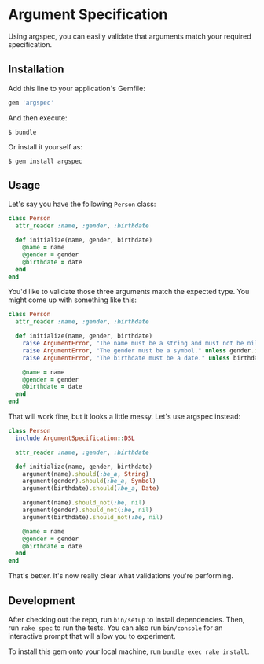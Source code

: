 # Argument Specification

Using argspec, you can easily validate that arguments match your required specification.

## Installation

Add this line to your application's Gemfile:

```ruby
gem 'argspec'
```

And then execute:

    $ bundle

Or install it yourself as:

    $ gem install argspec

## Usage

Let's say you have the following ```Person``` class:

```ruby
class Person
  attr_reader :name, :gender, :birthdate

  def initialize(name, gender, birthdate)
    @name = name
    @gender = gender
    @birthdate = date
  end
end
```

You'd like to validate those three arguments match the expected type. You might come up with something like this:

```ruby
class Person
  attr_reader :name, :gender, :birthdate

  def initialize(name, gender, birthdate)
    raise ArgumentError, "The name must be a string and must not be nil." if !name.is_a?(String) || name.empty?
    raise ArgumentError, "The gender must be a symbol." unless gender.is_a?(Symbol)
    raise ArgumentError, "The birthdate must be a date." unless birthdate.is_a?(Date)

    @name = name
    @gender = gender
    @birthdate = date
  end
end
```

That will work fine, but it looks a little messy. Let's use argspec instead:

```ruby
class Person
  include ArgumentSpecification::DSL

  attr_reader :name, :gender, :birthdate

  def initialize(name, gender, birthdate)
    argument(name).should(:be_a, String)
    argument(gender).should(:be_a, Symbol)
    argument(birthdate).should(:be_a, Date)

    argument(name).should_not(:be, nil)
    argument(gender).should_not(:be, nil)
    argument(birthdate).should_not(:be, nil)

    @name = name
    @gender = gender
    @birthdate = date
  end
end
```

That's better. It's now really clear what validations you're performing.

## Development

After checking out the repo, run `bin/setup` to install dependencies. Then, run `rake spec` to run the tests. You can also run `bin/console` for an interactive prompt that will allow you to experiment.

To install this gem onto your local machine, run `bundle exec rake install`.
